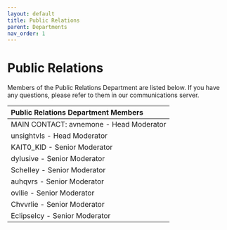 ```yaml
---
layout: default
title: Public Relations
parent: Departments
nav_order: 1
---
```


# Public Relations
Members of the Public Relations Department are listed below. If you have any questions, please refer to them in our communications server. 

| Public Relations Department Members      | 
|:-------------|
| MAIN CONTACT: avnemone - Head Moderator | 
| unsightvls - Head Moderator | 
| KAIT0_KlD - Senior Moderator |
| dyIusive - Senior Moderator |
| ScheIIey - Senior Moderator |
| auhqvrs - Senior Moderator |
| ovllie - Senior Moderator |
| Chvvrlie - Senior Moderator |
| EclipseIcy - Senior Moderator
